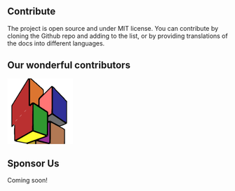 ## Contribute

The project is open source and under MIT license. You can contribute by cloning the Github repo and adding to the list, or by providing translations of the docs into different languages.

## Our wonderful contributors
<a href="https://www.github.com/csumm">
<img 
src="../.vuepress/public/images/carlgithub.png"
width="150px"
height="150px"
/>
</a>

## Sponsor Us
Coming soon!